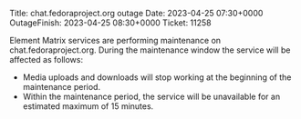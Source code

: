 Title: chat.fedoraproject.org outage
Date: 2023-04-25 07:30+0000
OutageFinish: 2023-04-25 08:30+0000
Ticket: 11258

Element Matrix services are performing maintenance on chat.fedoraproject.org.
During the maintenance window the service will be affected as follows:

* Media uploads and downloads will stop working at the beginning of the maintenance period.
* Within the maintenance period, the service will be unavailable for an estimated maximum of 15 minutes.
 
